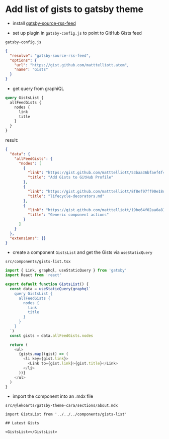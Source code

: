 # Add list of gists to gatsby theme

- install [gatsby-source-rss-feed](https://www.gatsbyjs.com/plugins/gatsby-source-rss-feed/?=rss)

- set up plugin in `gatsby-config.js` to point to GitHub Gists feed

`gatsby-config.js`

```json
{
  "resolve": "gatsby-source-rss-feed",
  "options": {
    "url": "https://gist.github.com/matttelliott.atom",
    "name": "Gists"
  }
}
```

- get query from graphiQL

```graphql
query GistsList {
  allFeedGists {
    nodes {
      link
      title
    }
  }
}
```

result:

```json
{
  "data": {
    "allFeedGists": {
      "nodes": [
        {
          "link": "https://gist.github.com/matttelliott/53baa36bfaef4f41baa134c6023d2629",
          "title": "Add Gists to GitHub Profile"
        },
        {
          "link": "https://gist.github.com/matttelliott/8f8ef97ff90e18db397b948b8532d9af",
          "title": "lifecycle-decorators.md"
        },
        {
          "link": "https://gist.github.com/matttelliott/19be64f02aa6a81a84a6f837328671ea",
          "title": "Generic component actions"
        }
      ]
    }
  },
  "extensions": {}
}
```

- create a component `GistsList` and get the Gists via `useStaticQuery`

`src/components/gists-list.tsx`
```typescript
import { Link, graphql, useStaticQuery } from 'gatsby'
import React from 'react'

export default function GistsList() {
  const data = useStaticQuery(graphql`
    query GistsList {
      allFeedGists {
        nodes {
          link
          title
        }
      }
    }
  `)
  const gists = data.allFeedGists.nodes

  return (
    <ul>
      {gists.map((gist) => (
        <li key={gist.link}>
          <Link to={gist.link}>{gist.title}</Link>
        </li>
      ))}
    </ul>
  )
}
```

- import the component into an .mdx file

`src/@lekoarts/gatsby-theme-cara/sections/about.mdx`
```mdx
import GistsList from '../../../components/gists-list'

## Latest Gists

<GistsList></GistsList>
```
